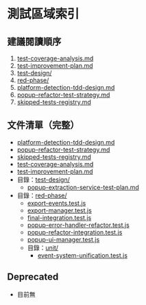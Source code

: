# 測試區域索引

## 建議閱讀順序

1. [test-coverage-analysis.md](./test-coverage-analysis.md)
2. [test-improvement-plan.md](./test-improvement-plan.md)
3. [test-design/](./test-design/)
4. [red-phase/](./red-phase/)
5. [platform-detection-tdd-design.md](./platform-detection-tdd-design.md)
6. [popup-refactor-test-strategy.md](./popup-refactor-test-strategy.md)
7. [skipped-tests-registry.md](./skipped-tests-registry.md)

## 文件清單（完整）

- [platform-detection-tdd-design.md](./platform-detection-tdd-design.md)
- [popup-refactor-test-strategy.md](./popup-refactor-test-strategy.md)
- [skipped-tests-registry.md](./skipped-tests-registry.md)
- [test-coverage-analysis.md](./test-coverage-analysis.md)
- [test-improvement-plan.md](./test-improvement-plan.md)
- 目錄：[test-design/](./test-design/)
  - [popup-extraction-service-test-plan.md](./test-design/popup-extraction-service-test-plan.md)
- 目錄：[red-phase/](./red-phase/)
  - [export-events.test.js](./red-phase/export-events.test.js)
  - [export-manager.test.js](./red-phase/export-manager.test.js)
  - [final-integration.test.js](./red-phase/final-integration.test.js)
  - [popup-error-handler-refactor.test.js](./red-phase/popup-error-handler-refactor.test.js)
  - [popup-refactor-integration.test.js](./red-phase/popup-refactor-integration.test.js)
  - [popup-ui-manager.test.js](./red-phase/popup-ui-manager.test.js)
  - 目錄：[unit/](./red-phase/unit/)
    - [event-system-unification.test.js](./red-phase/unit/event-system-unification.test.js)

## Deprecated

- 目前無
